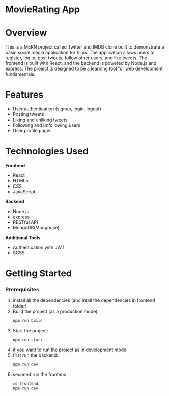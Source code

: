 # MovieRating App

# Overview
This is a MERN project called Twitter and IMDB clone built to demonstrate a basic social media application for films. The application allows users to register, log in, post tweets, follow other users, and like tweets. The frontend is built with React, and the backend is powered by Node.js and express. The project is designed to be a learning tool for web development fundamentals.

# Features
- User authentication (signup, login, logout)
- Posting tweets
- Liking and unliking tweets
- Following and unfollowing users
- User profile pages

# Technologies Used
**Frontend**
- React
- HTML5
- CSS
- JavaScript

**Backend**
- Node.js
- express
- RESTful API
- MongoDB(Mongoose)

**Additional Tools**
- Authentication with JWT
- SCSS

# Getting Started
### Prerequisites
1. install all the dependencies (and intall the dependencies in frontend folder)
2. Build the project (as a production mode):
   ```bash
   npm run build
3. Start the project:
   ```bash
   npm run start

4. if you want to run the project as in development mode:
5. first run the backend:
   ```bash
   npm run dev
6. seconed run the frontend:
   ```bash
   cd frontend
   npm run dev
